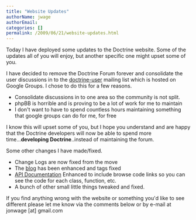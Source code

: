 ```yaml
---
title: "Website Updates"
authorName: jwage
authorEmail:
categories: []
permalink: /2009/06/21/website-updates.html
---
```

Today I have deployed some updates to the Doctrine website. Some of the
updates all of you will enjoy, but another specific one might upset some
of you.

I have decided to remove the Doctrine Forum forever and consolidate the
user discussions in to the
[doctrine-user](https://groups.google.com/forum/#!forum/doctrine-user) mailing
list which is hosted on Google Groups. I chose to do this for a few
reasons.

-   Consolidate discussions in to one area so the community is not
    split.
-   phpBB is horrible and is proving to be a lot of work for me to
    maintain
-   I don't want to have to spend countless hours maintaining something
    that google groups can do for me, for free

I know this will upset some of you, but I hope you understand and are
happy that the Doctrine developers will now be able to spend more
time...**developing Doctrine**..instead of maintaining the forum.

Some other changes I have made/fixed.

-   Change Logs are now fixed from the move
-   The [blog](https://www.doctrine-project.org/blog) has been enhanced
    and tags fixed
-   [API
    Documentation](https://www.doctrine-project.org/Doctrine_Record/1_1)
    Enhanced to include browse code links so you can see the code for
    each class, function, etc.
-   A bunch of other small little things tweaked and fixed.

If you find anything wrong with the website or something you'd like to
see different please let me know via the comments below or by e-mail at
jonwage [at] gmail.com
